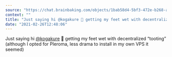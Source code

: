 ```yaml
---
source: "https://chat.brainbaking.com/objects/1bab58d4-5bf3-472e-b268-ae2dd47dd24d"
context: ""
title: "Just saying hi @kogakure 👋 getting my feet wet with decentralized “tooting” (although I opted for..."
date: "2021-02-26T12:48:06"
---
```


<p>Just saying hi <span class="h-card"><a class="u-url mention" data-user="A4fMTkA13Luczi3SCW" href="https://mastodon.social/@kogakure" rel="ugc">@<span>kogakure</span></a></span> 👋 getting my feet wet with decentralized “tooting” (although I opted for Pleroma, less drama to install in my own VPS it seemed)</p>
  